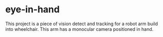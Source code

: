 # eye-in-hand
This project is a piece of vision detect and tracking for a robot arm build into wheelchair. This arm has a monocular camera positioned in hand. 
